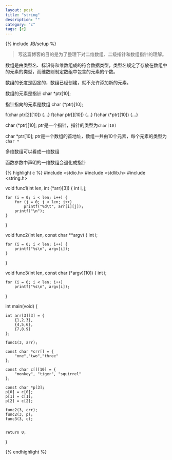 ```yaml
---
layout: post
title: "string"
description: ""
category: "c"
tags: [c]
---
```

{% include JB/setup %}

> 写这篇博客的目的是为了整理下对二维数组、二级指针和数组指针的理解。


数组是由类型名、标识符和维数组成的符合数据类型，类型名规定了存放在数组中的元素的类型，而维数则制定数组中包含的元素的个数。

数组的长度是固定的，数组已经创建，就不允许添加新的元素。

数组的元素是指针 char *ptr[10];

指针指向的元素是数组 char (*ptr)[10];

f(char ptr[2][10]) {...}
f(char ptr[][10]) {...}
f(char (*ptr)[10]) {...}

char (*ptr)[10];
ptr是一个指针，指针的类型为`char[10]`

char *ptr[10];
ptr是一个数组的首地址，数组一共由10个元素，每个元素的类型为`char *`

多维数组可以看成一维数组

函数参数中声明的一维数组会退化成指针

{% highlight c %}
#include <stdio.h>
#include <stdlib.h>
#include <string.h>

void func1(int len, int (*arr)[3])
{
	int i, j;

	for (i = 0; i < len; i++) {
		for (j = 0; j < len; j++)
			printf("%d\t", arr[i][j]);
		printf("\n");
	}

}

void func2(int len, const char **argv)
{
	int i;

	for (i = 0; i < len; i++) {
		printf("%s\n", argv[i]);
	}
}

void func3(int len, const char (*argv)[10])
{
	int i;

	for (i = 0; i < len; i++)
		printf("%s\n", argv[i]);
}

int main(void)
{

	int arr[3][3] = {
		{1,2,3},
		{4,5,6},
		{7,8,9}
	};

	func1(3, arr);

	const char *crr[] = {
		"one","two","three"
	};

	const char c[][10] = {
		"monkey", "tiger", "squirrel"
	};

	const char *p[3];
	p[0] = c[0];
	p[1] = c[1];
	p[2] = c[2];

	func2(3, crr);
	func2(3, p);
	func3(3, c);


	return 0;
}

{% endhighlight %}